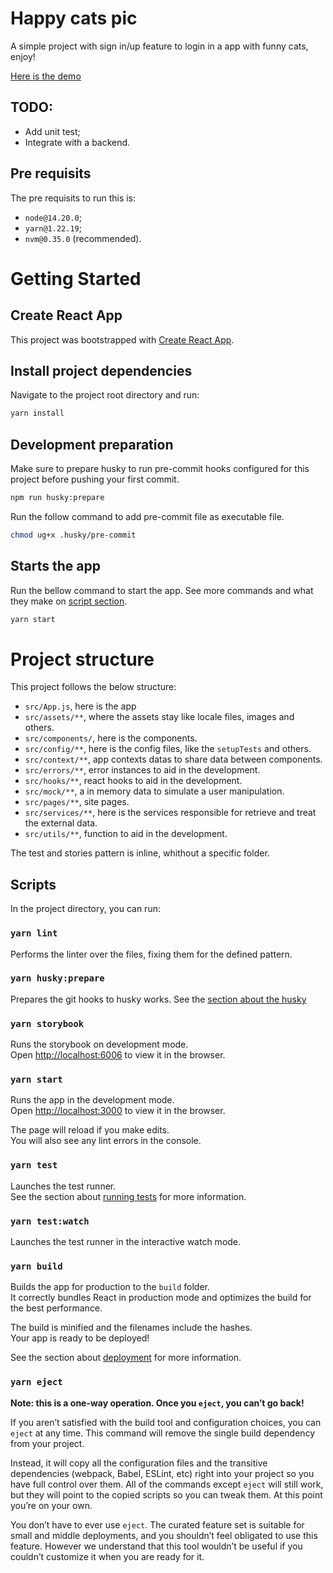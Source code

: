 # Happy cats pic

A simple project with sign in/up feature to login in a app with funny cats, enjoy!

[Here is the demo](https://happy-cats-pic.vercel.app/)

## TODO:

- Add unit test;
- Integrate with a backend.

## Pre requisits

The pre requisits to run this is:

- `node@14.20.0`;
- `yarn@1.22.19`;
- `nvm@0.35.0` (recommended).

# Getting Started

## Create React App

This project was bootstrapped with [Create React App](https://github.com/facebook/create-react-app).

## Install project dependencies

Navigate to the project root directory and run:

```bash
yarn install
```

## Development preparation

Make sure to prepare husky to run pre-commit hooks configured for this project before pushing your first commit.

```bash
npm run husky:prepare
```

Run the follow command to add pre-commit file as executable file.

```bash
chmod ug+x .husky/pre-commit
```

## Starts the app

Run the bellow command to start the app. See more commands and what they make on [script section](#scripts).

```bash
yarn start
```

# Project structure

This project follows the below structure:

- `src/App.js`, here is the app
- `src/assets/**`, where the assets stay like locale files, images and others.
- `src/components/`, here is the components.
- `src/config/**`, here is the config files, like the `setupTests` and others.
- `src/context/**`, app contexts datas to share data between components.
- `src/errors/**`, error instances to aid in the development.
- `src/hooks/**`, react hooks to aid in the development.
- `src/mock/**`, a in memory data to simulate a user manipulation.
- `src/pages/**`, site pages.
- `src/services/**`, here is the services responsible for retrieve and treat the external data.
- `src/utils/**`, function to aid in the development.

The test and stories pattern is inline, whithout a specific folder.

## Scripts

In the project directory, you can run:

### `yarn lint`

Performs the linter over the files, fixing them for
the defined pattern.

### `yarn husky:prepare`

Prepares the git hooks to husky works. See the
[section about the husky](https://github.com/typicode/husky/tree/main/docs)

### `yarn storybook`

Runs the storybook on development mode.\
Open [http://localhost:6006](http://localhost:6006) to view it in the browser.

### `yarn start`

Runs the app in the development mode.\
Open [http://localhost:3000](http://localhost:3000) to view it in the browser.

The page will reload if you make edits.\
You will also see any lint errors in the console.

### `yarn test`

Launches the test runner.\
See the section about [running tests](https://facebook.github.io/create-react-app/docs/running-tests) for more information.

### `yarn test:watch`

Launches the test runner in the interactive watch mode.

### `yarn build`

Builds the app for production to the `build` folder.\
It correctly bundles React in production mode and optimizes the build for the best performance.

The build is minified and the filenames include the hashes.\
Your app is ready to be deployed!

See the section about [deployment](https://facebook.github.io/create-react-app/docs/deployment) for more information.

### `yarn eject`

**Note: this is a one-way operation. Once you `eject`, you can’t go back!**

If you aren’t satisfied with the build tool and configuration choices, you can `eject` at any time. This command will remove the single build dependency from your project.

Instead, it will copy all the configuration files and the transitive dependencies (webpack, Babel, ESLint, etc) right into your project so you have full control over them. All of the commands except `eject` will still work, but they will point to the copied scripts so you can tweak them. At this point you’re on your own.

You don’t have to ever use `eject`. The curated feature set is suitable for small and middle deployments, and you shouldn’t feel obligated to use this feature. However we understand that this tool wouldn’t be useful if you couldn’t customize it when you are ready for it.
